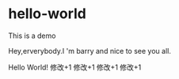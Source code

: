 # hello-world
This is a demo

Hey,erverybody.I 'm barry and nice to see you all.


Hello World!
修改+1
修改+1
修改+1
修改+1
